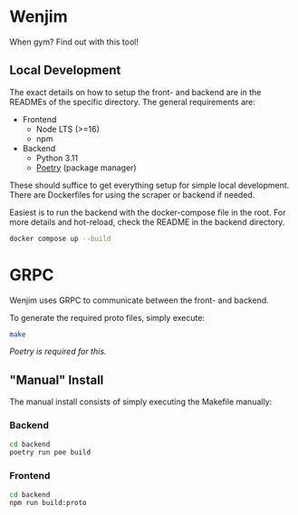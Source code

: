 # Wenjim

When gym? Find out with this tool!

## Local Development

The exact details on how to setup the front- and backend are in the READMEs
of the specific directory. The general requirements are:

- Frontend
  - Node LTS (>=16)
  - npm
- Backend
  - Python 3.11
  - [Poetry](https://python-poetry.org/) (package manager)

These should suffice to get everything setup for simple local development.
There are Dockerfiles for using the scraper or backend if needed.

Easiest is to run the backend with the docker-compose file in the root.
For more details and hot-reload, check the README in the backend directory.

```bash
docker compose up --build
```

# GRPC

Wenjim uses GRPC to communicate between the front- and backend.

To generate the required proto files, simply execute:

```bash
make
```

_Poetry is required for this._

## "Manual" Install

The manual install consists of simply executing the Makefile manually:

### Backend

```bash
cd backend
poetry run poe build
```

### Frontend

```bash
cd backend
npm run build:proto
```
